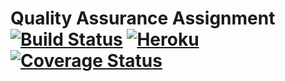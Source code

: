 
# Quality Assurance Assignment [![Build Status](https://travis-ci.com/Arr461/SoftwareQA.svg?branch=master)](https://travis-ci.com/Arr461/SoftwareQA) [![Heroku](http://heroku-badge.herokuapp.com/?app=qa-assignment-sb2726)](https://damp-stream-00107.herokuapp.com/) [![Coverage Status](https://coveralls.io/repos/github/Arr461/SoftwareQA/badge.svg?branch=master)](https://coveralls.io/github/Arr461/SoftwareQA?branch=master)
